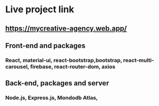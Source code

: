 # Live project link

## https://mycreative-agency.web.app/

## Front-end and packages
### React, material-ui, react-bootstrap,bootstrap, react-multi-carousel, firebase, react-router-dom, axios

## Back-end, packages and server
### Node.js, Express.js, Mondodb Atlas,
